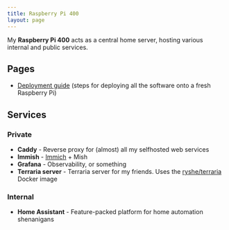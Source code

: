 ```yaml
---
title: Raspberry Pi 400
layout: page
---
```


My **Raspberry Pi 400** acts as a central home server, hosting various internal and public services.

## Pages

- [Deployment guide](./deployment-guide) (steps for deploying all the software onto a fresh Raspberry Pi)

## Services

### Private

- **Caddy** - Reverse proxy for (almost) all my selfhosted web services
- **Immish** - [Immich](https://immich.app/) + Mish
- **Grafana** - Observability, or something
- **Terraria server** - Terraria server for my friends. Uses the [ryshe/terraria](https://hub.docker.com/r/ryshe/terraria/) Docker image

### Internal

- **Home Assistant** - Feature-packed platform for home automation shenanigans
